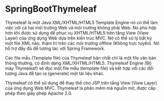# SpringBootThymeleaf
Thymeleaf là một Java XML/XHTML/HTML5 Template Engine nó có thể làm việc với cả hai môi trường Web và môi trường không phải Web. Nó phù hợp hơn khi được sử dụng để phục vụ XHTML/HTML5 trên tầng View (View Layer) của ứng dụng Web dựa trên kiến trúc MVC. Nó có thể xử lý bất kỳ một file XML nào, thậm trí trên các môi trường offline (Không trực tuyến). Nó hỗ trợ đầy đủ để tương tác với Spring Framework.

Các file mẫu (Template file) của Thymeleaf bản chất chỉ là một file văn bản thông thường, có định dạng XML/XHTML/HTML5. Thymeleaf Engine (Bộ máy Thymeleaf) sẽ đọc một file mẫu (template file) và kết hợp với các đối tượng Java để tạo ra (generate) một tài liệu khác.

Thymeleaf có thể sử dụng để thay thế cho JSP trên tầng View (View Layer) của ứng dụng Web MVC. Thymeleaf là phần mềm mã nguồn mở, được cấp phép theo giấy phép Apache 2.0.
